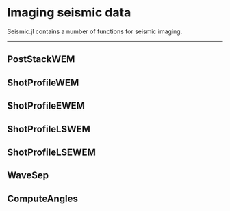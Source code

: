 # Imaging seismic data

Seismic.jl contains a number of functions for seismic imaging.

---

## PostStackWEM

## ShotProfileWEM

## ShotProfileEWEM

## ShotProfileLSWEM

## ShotProfileLSEWEM

## WaveSep

## ComputeAngles

